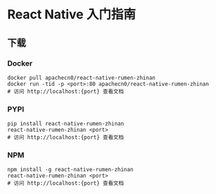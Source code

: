 # React Native 入门指南

## 下载

### Docker

```
docker pull apachecn0/react-native-rumen-zhinan
docker run -tid -p <port>:80 apachecn0/react-native-rumen-zhinan
# 访问 http://localhost:{port} 查看文档
```

### PYPI

```
pip install react-native-rumen-zhinan
react-native-rumen-zhinan <port>
# 访问 http://localhost:{port} 查看文档
```

### NPM

```
npm install -g react-native-rumen-zhinan
react-native-rumen-zhinan <port>
# 访问 http://localhost:{port} 查看文档
```